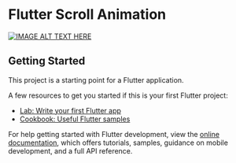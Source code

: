 # Flutter Scroll Animation

[![IMAGE ALT TEXT HERE](https://i.ytimg.com/vi/QuM2ReIAzvQ/maxresdefault.jpg)](https://www.youtube.com/watch?v=QuM2ReIAzvQ)

## Getting Started

This project is a starting point for a Flutter application.

A few resources to get you started if this is your first Flutter project:

- [Lab: Write your first Flutter app](https://docs.flutter.dev/get-started/codelab)
- [Cookbook: Useful Flutter samples](https://docs.flutter.dev/cookbook)

For help getting started with Flutter development, view the
[online documentation](https://docs.flutter.dev/), which offers tutorials,
samples, guidance on mobile development, and a full API reference.
